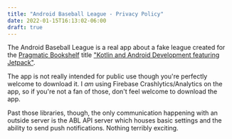 ```yaml
---
title: "Android Baseball League - Privacy Policy"
date: 2022-01-15T16:13:02-06:00
draft: true
---
```

The Android Baseball League is a real app about a fake league created for the [Pragmatic Bookshelf](https://pragprog.com/) title ["Kotlin and Android Development featuring Jetpack"](https://pragprog.com/titles/mfjetpack/kotlin-and-android-development-featuring-jetpack/).

The app is not really intended for public use though you're perfectly welcome to download it. I _am_ using Firebase Crashlytics/Analytics on the app, so if you're not a fan of those, don't feel welcome to download the app.

Past those libraries, though, the only communication happening with an outside server is the ABL API server which houses basic settings and the ability to send push notifications. Nothing terribly exciting.
